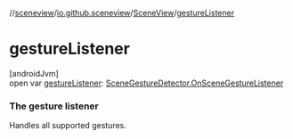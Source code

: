 //[sceneview](../../../index.md)/[io.github.sceneview](../index.md)/[SceneView](index.md)/[gestureListener](gesture-listener.md)

# gestureListener

[androidJvm]\
open var [gestureListener](gesture-listener.md): [SceneGestureDetector.OnSceneGestureListener](../../io.github.sceneview.interaction/-scene-gesture-detector/-on-scene-gesture-listener/index.md)

###  The gesture listener

Handles all supported gestures.
